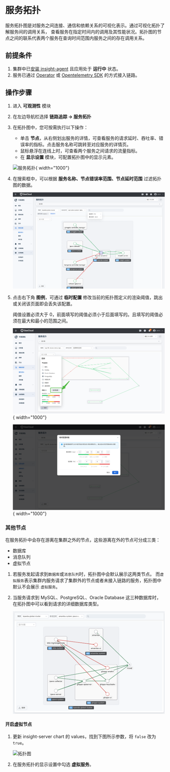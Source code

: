 # 服务拓扑

服务拓扑图是对服务之间连接、通信和依赖关系的可视化表示。通过可视化拓扑了解服务间的调用关系，
查看服务在指定时间内的调用及其性能状况。拓扑图的节点之间的联系代表两个服务在查询时间范围内服务之间的存在调用关系。

## 前提条件

1. 集群中已[安装 insight-agent](../../quickstart/install/install-agent.md) 且应用处于 __运行中__ 状态。
2. 服务已通过 [Operator](../../quickstart/otel/operator.md) 或
   [Opentelemetry SDK](../../quickstart/otel/golang/golang.md) 的方式接入链路。

## 操作步骤

1. 进入 __可观测性__ 模块
2. 在左边导航栏选择 __链路追踪 -> 服务拓扑__
3. 在拓扑图中，您可按需执行以下操作：

    - 单击 __节点__，从右侧划出服务的详情，可查看服务的请求延时、吞吐率、错误率的指标。点击服务名称可跳转至对应服务的详情页。
    - 鼠标悬浮在连线上时，可查看两个服务之间请求的流量指标。
    - 在 __显示设置__ 模块，可配置拓扑图中的显示元素。

    ![服务拓扑](https://docs.daocloud.io/daocloud-docs-images/docs/zh/docs/insight/images/servicemap00.png){ width="1000"}

4. 在搜索框中，可以根据 **服务名称、节点错误率范围、节点延时范围** 过滤拓扑图的数据。

    ![拓扑过滤](../../images/filter-map.png)

5. 点击右下角 __图例__，可通过 __临时配置__ 修改当前的拓扑图定义的渲染阈值，跳出或关闭该页面即会丢失该配置。

    阈值设置必须大于 0，前面填写的阈值必须小于后面填写的。且填写的阈值必须在最大和最小的范围之间。

    ![服务拓扑](../../images/servicemap01.png){ width="1000"}

    ![服务拓扑](../../images/servicemap02.png){ width="1000"}

### 其他节点

在服务拓扑中会存在游离在集群之外的节点，这些游离在外的节点可分成三类：

- 数据库
- 消息队列
- 虚拟节点

1. 若服务发起请求到`数据库`或`消息队列`时，拓扑图中会默认展示这两类节点。
   而`虚拟服务`表示集群内服务请求了集群外的节点或者未接入链路的服务，拓扑图中默认不会展示 `虚拟服务`。

1. 当服务请求到 MySQL、PostgreSQL、Oracle Database 这三种数据库时，在拓扑图中可以看到请求的详细数据库类型。

    ![数据库细节](../../images/service-map.png)

#### 开启虚拟节点

1. 更新 insight-server chart 的 values，找到下图所示参数，将 `false` 改为 `true`。

    ![拓扑图](../../images/servicemap.png)

2. 在服务拓扑的显示设置中勾选 __虚拟服务__。
